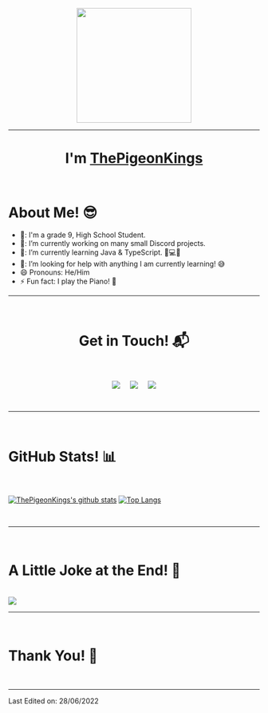 <p align="center">
  <img src="https://miro.medium.com/max/2048/1*OohqW5DGh9CQS4hLY5FXzA.png" height="230"/>
</p>
<hr>
<h1 align="center">I'm <a href="https://github.com/ThePigeonKings">ThePigeonKings<a></h1>
<Br>
<h1>About Me! 😎</h1>

- 🏫: I'm a grade 9, High School Student.
- 🔭: I’m currently working on many small Discord projects.
- 🌱: I’m currently learning Java & TypeScript. 🧠💻🤖
- 🤔: I’m looking for help with anything I am currently learning! 😅
- 😄  Pronouns: He/Him
- ⚡  Fun fact: I play the Piano! 🎹
  
<hr>
<Br>
<h1 align="center">Get in Touch! 📬</h1>
<Br>
<p align="center">
<a href="mailto:thedevmonke@gmail.com" target="blank"><img align="center" src="https://img.shields.io/badge/thedevmonke@gmail.com-D14836?style=for-the-badge&logo=gmail&logoColor=white" /></a>    &nbsp;&nbsp;&nbsp;       <a href="https://www.github.com/ThePigeonKings" target="blank"><img align="center" src="https://img.shields.io/badge/ThePigeonKings-100000?style=for-the-badge&logo=github&logoColor=white" /></a>    &nbsp;&nbsp;&nbsp;       <a href="httpss://discord.com/users/847213179142799452"><img align="center" src="https://img.shields.io/badge/Pigeon%236969-blue?style=for-the-badge&logo=discord&logoColor=white" /></a>
</p>
  
<Br>
<hr>
<Br>
<h1>GitHub Stats! 📊</h1>
<Br>
  
[![ThePigeonKings's github stats](https://github-readme-stats.vercel.app/api?username=ThePigeonKings&show_icons=true&theme=merko)](https://github.com/ThePigeonKings/github-readme-stats) [![Top Langs](https://github-readme-stats.vercel.app/api/top-langs/?username=ThePigeonKings&layout=compact&theme=merko)](https://github.com/ThePigeonKings/github-readme-stats)

 
<Br>
<hr>
<Br>
<h1>A Little Joke at the End! 🤣</h1>
<Br>
  
<img src="https://ih1.redbubble.net/image.471887531.0381/raf,750x1000,075,t,000000:44f0b734a5.u4.jpg"/>
  
  
  
<Br>
<hr>
<Br>
<h1>Thank You! 🤵 </h1>
<Br>

------
Last Edited on: 28/06/2022
